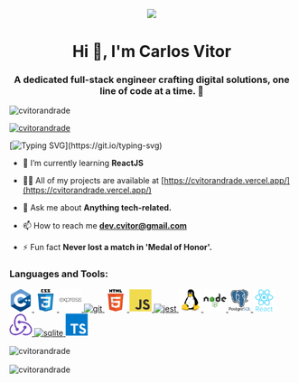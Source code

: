 <p align="center">
<img align:center src="https://cdn.dribbble.com/users/461802/screenshots/4753031/media/4711ad8d0ba0dcd367061aa7841f8107.gif" style="width: 50%"/>
</p>

<h1 align="center">Hi 👋, I'm Carlos Vitor</h1>
<h3 align="center">A dedicated full-stack engineer crafting digital solutions, one line of code at a time. 🚀</h3>

<p align="left"> <img src="https://komarev.com/ghpvc/?username=cvitorandrade&label=Profile%20views&color=0e75b6&style=flat" alt="cvitorandrade" /> </p>

<p align="left"> <a href="https://github.com/ryo-ma/github-profile-trophy"><img src="https://github-profile-trophy.vercel.app/?username=cvitorandrade&title=Commit,Experience,Repositories,Followers&theme=radical" alt="cvitorandrade" /></a> </p>

[![Typing SVG](https://readme-typing-svg.herokuapp.com?font=Fira+Code&weight=600&size=25&pause=1000&color=006437&background=FFFFFF00&random=true&width=800&lines=Committing+to+excellence%2C+one+line+of+code+at+a+time.)](https://git.io/typing-svg)

- 🌱 I’m currently learning **ReactJS**

- 👨‍💻 All of my projects are available at [https://cvitorandrade.vercel.app/](https://cvitorandrade.vercel.app/)

- 💬 Ask me about **Anything tech-related.**

- 📫 How to reach me **dev.cvitor@gmail.com**

- ⚡ Fun fact **Never lost a match in 'Medal of Honor'.**

<p align="left">
</p>

<h3 align="left">Languages and Tools:</h3>
<p align="left"> <a href="https://www.w3schools.com/cpp/" target="_blank" rel="noreferrer"> <img src="https://raw.githubusercontent.com/devicons/devicon/master/icons/cplusplus/cplusplus-original.svg" alt="cplusplus" width="40" height="40"/> </a> <a href="https://www.w3schools.com/css/" target="_blank" rel="noreferrer"> <img src="https://raw.githubusercontent.com/devicons/devicon/master/icons/css3/css3-original-wordmark.svg" alt="css3" width="40" height="40"/> </a> <a href="https://expressjs.com" target="_blank" rel="noreferrer"> <img src="https://raw.githubusercontent.com/devicons/devicon/master/icons/express/express-original-wordmark.svg" alt="express" width="40" height="40"/> </a> <a href="https://git-scm.com/" target="_blank" rel="noreferrer"> <img src="https://www.vectorlogo.zone/logos/git-scm/git-scm-icon.svg" alt="git" width="40" height="40"/> </a> <a href="https://www.w3.org/html/" target="_blank" rel="noreferrer"> <img src="https://raw.githubusercontent.com/devicons/devicon/master/icons/html5/html5-original-wordmark.svg" alt="html5" width="40" height="40"/> </a> <a href="https://developer.mozilla.org/en-US/docs/Web/JavaScript" target="_blank" rel="noreferrer"> <img src="https://raw.githubusercontent.com/devicons/devicon/master/icons/javascript/javascript-original.svg" alt="javascript" width="40" height="40"/> </a> <a href="https://jestjs.io" target="_blank" rel="noreferrer"> <img src="https://www.vectorlogo.zone/logos/jestjsio/jestjsio-icon.svg" alt="jest" width="40" height="40"/> </a> <a href="https://www.linux.org/" target="_blank" rel="noreferrer"> <img src="https://raw.githubusercontent.com/devicons/devicon/master/icons/linux/linux-original.svg" alt="linux" width="40" height="40"/> </a> <a href="https://nodejs.org" target="_blank" rel="noreferrer"> <img src="https://raw.githubusercontent.com/devicons/devicon/master/icons/nodejs/nodejs-original-wordmark.svg" alt="nodejs" width="40" height="40"/> </a> <a href="https://www.postgresql.org" target="_blank" rel="noreferrer"> <img src="https://raw.githubusercontent.com/devicons/devicon/master/icons/postgresql/postgresql-original-wordmark.svg" alt="postgresql" width="40" height="40"/> </a> <a href="https://reactjs.org/" target="_blank" rel="noreferrer"> <img src="https://raw.githubusercontent.com/devicons/devicon/master/icons/react/react-original-wordmark.svg" alt="react" width="40" height="40"/> </a> <a href="https://redux.js.org" target="_blank" rel="noreferrer"> <img src="https://raw.githubusercontent.com/devicons/devicon/master/icons/redux/redux-original.svg" alt="redux" width="40" height="40"/> </a> <a href="https://www.sqlite.org/" target="_blank" rel="noreferrer"> <img src="https://www.vectorlogo.zone/logos/sqlite/sqlite-icon.svg" alt="sqlite" width="40" height="40"/> </a> <a href="https://www.typescriptlang.org/" target="_blank" rel="noreferrer"> <img src="https://raw.githubusercontent.com/devicons/devicon/master/icons/typescript/typescript-original.svg" alt="typescript" width="40" height="40"/> </a> </p>

<p><img align="center" src="https://github-readme-stats.vercel.app/api/top-langs?username=cvitorandrade&show_icons=true&theme=radical&locale=en&layout=compact" alt="cvitorandrade" /></p>

<p><img align="center" src="https://github-readme-streak-stats.herokuapp.com/?user=cvitorandrade&theme=radical" alt="cvitorandrade" /></p>
